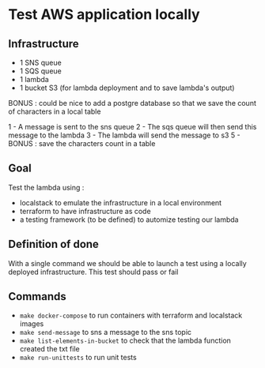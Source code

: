 # Test AWS application locally 

## Infrastructure

- 1 SNS queue
- 1 SQS queue
- 1 lambda
- 1 bucket S3 (for lambda deployment and to save lambda's output)

BONUS : could be nice to add a postgre database so that we save the count of characters in a local table

1 - A message is sent to the sns queue
2 - The sqs queue will then send this message to the lambda
3 - The lambda will send the message to s3
5 - BONUS : save the characters count in a table

## Goal 

Test the lambda using : 
 
- localstack to emulate the infrastructure in a local environment
- terraform to have infrastructure as code 
- a testing framework (to be defined) to automize testing our lambda

## Definition of done 

With a single command we should be able to launch a test using a locally deployed infrastructure.
This test should pass or fail

## Commands 

- `make docker-compose` to run containers with terraform and localstack images
- `make send-message` to sns a message to the sns topic
- `make list-elements-in-bucket` to check that the lambda function created the txt file
- `make run-unittests` to run unit tests